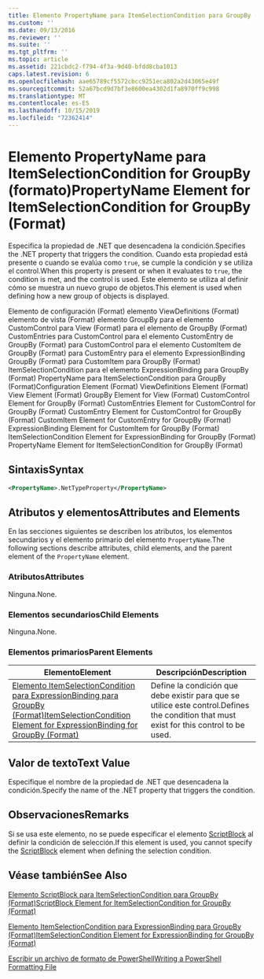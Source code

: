 ```yaml
---
title: Elemento PropertyName para ItemSelectionCondition para GroupBy (Format) | Microsoft Docs
ms.custom: ''
ms.date: 09/13/2016
ms.reviewer: ''
ms.suite: ''
ms.tgt_pltfrm: ''
ms.topic: article
ms.assetid: 221cbdc2-f794-4f3a-9d40-bfdd8cba1013
caps.latest.revision: 6
ms.openlocfilehash: aae65789cf5572cbcc9251eca802a2d43065e49f
ms.sourcegitcommit: 52a67bcd9d7bf3e8600ea4302d1fa8970ff9c998
ms.translationtype: MT
ms.contentlocale: es-ES
ms.lasthandoff: 10/15/2019
ms.locfileid: "72362414"
---
```

# <a name="propertyname-element-for-itemselectioncondition-for-groupby-format"></a><span data-ttu-id="8cb75-102">Elemento PropertyName para ItemSelectionCondition for GroupBy (formato)</span><span class="sxs-lookup"><span data-stu-id="8cb75-102">PropertyName Element for ItemSelectionCondition for GroupBy (Format)</span></span>

<span data-ttu-id="8cb75-103">Especifica la propiedad de .NET que desencadena la condición.</span><span class="sxs-lookup"><span data-stu-id="8cb75-103">Specifies the .NET property that triggers the condition.</span></span> <span data-ttu-id="8cb75-104">Cuando esta propiedad está presente o cuando se evalúa como `true`, se cumple la condición y se utiliza el control.</span><span class="sxs-lookup"><span data-stu-id="8cb75-104">When this property is present or when it evaluates to `true`, the condition is met, and the control is used.</span></span> <span data-ttu-id="8cb75-105">Este elemento se utiliza al definir cómo se muestra un nuevo grupo de objetos.</span><span class="sxs-lookup"><span data-stu-id="8cb75-105">This element is used when defining how a new group of objects is displayed.</span></span>

<span data-ttu-id="8cb75-106">Elemento de configuración (Format) elemento ViewDefinitions (Format) elemento de vista (Format) elemento GroupBy para el elemento CustomControl para View (Format) para el elemento de GroupBy (Format) CustomEntries para CustomControl para el elemento CustomEntry de GroupBy (Format) para CustomControl para el elemento CustomItem de GroupBy (Format) para CustomEntry para el elemento ExpressionBinding GroupBy (Format) para CustomItem para GroupBy (Format) ItemSelectionCondition para el elemento ExpressionBinding para GroupBy (Format) PropertyName para ItemSelectionCondition para GroupBy (Format)</span><span class="sxs-lookup"><span data-stu-id="8cb75-106">Configuration Element (Format) ViewDefinitions Element (Format) View Element (Format) GroupBy Element for View (Format) CustomControl Element for GroupBy (Format) CustomEntries Element for CustomControl for GroupBy (Format) CustomEntry Element for CustomControl for GroupBy (Format) CustomItem Element for CustomEntry for GroupBy (Format) ExpressionBinding Element for CustomItem for GroupBy (Format) ItemSelectionCondition Element for ExpressionBinding for GroupBy (Format) PropertyName Element for ItemSelectionCondition for GroupBy (Format)</span></span>

## <a name="syntax"></a><span data-ttu-id="8cb75-107">Sintaxis</span><span class="sxs-lookup"><span data-stu-id="8cb75-107">Syntax</span></span>

```xml
<PropertyName>.NetTypeProperty</PropertyName>
```

## <a name="attributes-and-elements"></a><span data-ttu-id="8cb75-108">Atributos y elementos</span><span class="sxs-lookup"><span data-stu-id="8cb75-108">Attributes and Elements</span></span>

<span data-ttu-id="8cb75-109">En las secciones siguientes se describen los atributos, los elementos secundarios y el elemento primario del elemento `PropertyName`.</span><span class="sxs-lookup"><span data-stu-id="8cb75-109">The following sections describe attributes, child elements, and the parent element of the `PropertyName` element.</span></span>

### <a name="attributes"></a><span data-ttu-id="8cb75-110">Atributos</span><span class="sxs-lookup"><span data-stu-id="8cb75-110">Attributes</span></span>

<span data-ttu-id="8cb75-111">Ninguna.</span><span class="sxs-lookup"><span data-stu-id="8cb75-111">None.</span></span>

### <a name="child-elements"></a><span data-ttu-id="8cb75-112">Elementos secundarios</span><span class="sxs-lookup"><span data-stu-id="8cb75-112">Child Elements</span></span>

<span data-ttu-id="8cb75-113">Ninguna.</span><span class="sxs-lookup"><span data-stu-id="8cb75-113">None.</span></span>

### <a name="parent-elements"></a><span data-ttu-id="8cb75-114">Elementos primarios</span><span class="sxs-lookup"><span data-stu-id="8cb75-114">Parent Elements</span></span>

|<span data-ttu-id="8cb75-115">Elemento</span><span class="sxs-lookup"><span data-stu-id="8cb75-115">Element</span></span>|<span data-ttu-id="8cb75-116">Descripción</span><span class="sxs-lookup"><span data-stu-id="8cb75-116">Description</span></span>|
|-------------|-----------------|
|[<span data-ttu-id="8cb75-117">Elemento ItemSelectionCondition para ExpressionBinding para GroupBy (Format)</span><span class="sxs-lookup"><span data-stu-id="8cb75-117">ItemSelectionCondition Element for ExpressionBinding for GroupBy (Format)</span></span>](./itemselectioncondition-element-for-expressionbinding-for-groupby-format.md)|<span data-ttu-id="8cb75-118">Define la condición que debe existir para que se utilice este control.</span><span class="sxs-lookup"><span data-stu-id="8cb75-118">Defines the condition that must exist for this control to be used.</span></span>|

## <a name="text-value"></a><span data-ttu-id="8cb75-119">Valor de texto</span><span class="sxs-lookup"><span data-stu-id="8cb75-119">Text Value</span></span>

<span data-ttu-id="8cb75-120">Especifique el nombre de la propiedad de .NET que desencadena la condición.</span><span class="sxs-lookup"><span data-stu-id="8cb75-120">Specify the name of the .NET property that triggers the condition.</span></span>

## <a name="remarks"></a><span data-ttu-id="8cb75-121">Observaciones</span><span class="sxs-lookup"><span data-stu-id="8cb75-121">Remarks</span></span>

<span data-ttu-id="8cb75-122">Si se usa este elemento, no se puede especificar el elemento [ScriptBlock](./scriptblock-element-for-itemselectioncondition-for-groupby-format.md) al definir la condición de selección.</span><span class="sxs-lookup"><span data-stu-id="8cb75-122">If this element is used, you cannot specify the [ScriptBlock](./scriptblock-element-for-itemselectioncondition-for-groupby-format.md) element when defining the selection condition.</span></span>

## <a name="see-also"></a><span data-ttu-id="8cb75-123">Véase también</span><span class="sxs-lookup"><span data-stu-id="8cb75-123">See Also</span></span>

[<span data-ttu-id="8cb75-124">Elemento ScriptBlock para ItemSelectionCondition para GroupBy (Format)</span><span class="sxs-lookup"><span data-stu-id="8cb75-124">ScriptBlock Element for ItemSelectionCondition for GroupBy (Format)</span></span>](./scriptblock-element-for-itemselectioncondition-for-groupby-format.md)

[<span data-ttu-id="8cb75-125">Elemento ItemSelectionCondition para ExpressionBinding para GroupBy (Format)</span><span class="sxs-lookup"><span data-stu-id="8cb75-125">ItemSelectionCondition Element for ExpressionBinding for GroupBy (Format)</span></span>](./itemselectioncondition-element-for-expressionbinding-for-groupby-format.md)

[<span data-ttu-id="8cb75-126">Escribir un archivo de formato de PowerShell</span><span class="sxs-lookup"><span data-stu-id="8cb75-126">Writing a PowerShell Formatting File</span></span>](./writing-a-powershell-formatting-file.md)
